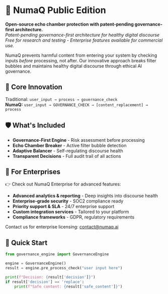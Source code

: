# 🚀 NumaQ Public Edition

**Open-source echo chamber protection with patent-pending governance-first architecture.**  
*Patent-pending governance-first architecture for healthy digital discourse*
*Free for research and testing - Enterprise features available for commercial use.*

NumaQ prevents harmful content from entering your system by checking inputs 
*before* processing, not after. Our innovative approach breaks filter bubbles 
and maintains healthy digital discourse through ethical AI governance.

## 🎯 Core Innovation

Traditional: `user_input → process → governance_check`  
**NumaQ:** `user_input → GOVERNANCE_CHECK → [content_replacement] → process`

## 🛡️ What's Included

- **Governance-First Engine** - Risk assessment before processing
- **Echo Chamber Breaker** - Active filter bubble detection
- **Adaptive Balancer** - Self-regulating discourse health
- **Transparent Decisions** - Full audit trail of all actions

## 💼 For Enterprises
👉 Check out NumaQ Enterprise for advanced features:

- **Advanced analytics & reporting** - Deep insights into discourse health
- **Enterprise-grade security** - SOC2 compliance ready
- **Priority support & SLA** - 24/7 enterprise support
- **Custom integration services** - Tailored to your platform
- **Compliance frameworks** - GDPR, regulatory requirements

 Contact us for enterprise licensing: contact@numaq.ai

## 🚀 Quick Start

```python
from governance_engine import GovernanceEngine

engine = GovernanceEngine()
result = engine.pre_process_check("user input here")

print(f"Decision: {result['decision']}")
if result['decision'] == 'replace':
    print(f"Safe content: {result['safe_content']}")



